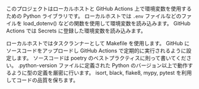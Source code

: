このプロジェクトはローカルホストと GitHub Actions 上で環境変数を使用するための Python ライブラリです。
ローカルホストでは `.env` ファイルなどのファイルを load_dotenv() などの関数を使用して環境変数を読み込みます。
GitHub Actions では Secrets に登録した環境変数を読み込みます。

ローカルホストではタスクランナーとして Makefile を使用します。
GitHub にソースコードをアップロードし GitHub Actions で定期的に実行されるように設定します。
ソースコードは poetry のベストプラクティスに則って書いてください。
.python-version ファイルに定義された Python のバージョン以上で動作するように型の定義を厳密に行います。
isort, black, flake8, mypy, pytest を利用してコードの品質を保ちます。
